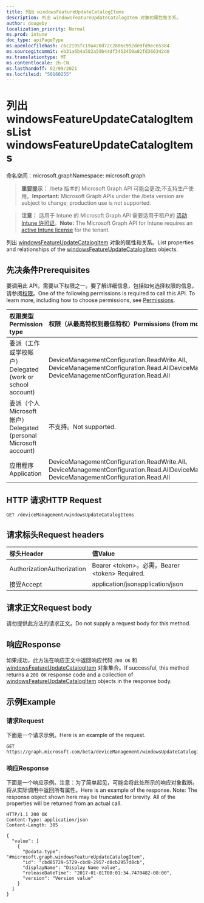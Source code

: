 ```yaml
---
title: 列出 windowsFeatureUpdateCatalogItems
description: 列出 windowsFeatureUpdateCatalogItem 对象的属性和关系。
author: dougeby
localization_priority: Normal
ms.prod: intune
doc_type: apiPageType
ms.openlocfilehash: c6c2195fc19a420d72c2806c992de0fd9ec65384
ms.sourcegitcommit: eb31a6b4a582a59b44df3453450a82fd366342d0
ms.translationtype: MT
ms.contentlocale: zh-CN
ms.lasthandoff: 02/09/2021
ms.locfileid: "50160255"
---
```

# <a name="list-windowsfeatureupdatecatalogitems"></a><span data-ttu-id="f4ad9-103">列出 windowsFeatureUpdateCatalogItems</span><span class="sxs-lookup"><span data-stu-id="f4ad9-103">List windowsFeatureUpdateCatalogItems</span></span>

<span data-ttu-id="f4ad9-104">命名空间：microsoft.graph</span><span class="sxs-lookup"><span data-stu-id="f4ad9-104">Namespace: microsoft.graph</span></span>

> <span data-ttu-id="f4ad9-105">**重要提示：** /beta 版本的 Microsoft Graph API 可能会更改;不支持生产使用。</span><span class="sxs-lookup"><span data-stu-id="f4ad9-105">**Important:** Microsoft Graph APIs under the /beta version are subject to change; production use is not supported.</span></span>

> <span data-ttu-id="f4ad9-106">**注意：** 适用于 Intune 的 Microsoft Graph API 需要适用于租户的 [活动 Intune 许可证](https://go.microsoft.com/fwlink/?linkid=839381)。</span><span class="sxs-lookup"><span data-stu-id="f4ad9-106">**Note:** The Microsoft Graph API for Intune requires an [active Intune license](https://go.microsoft.com/fwlink/?linkid=839381) for the tenant.</span></span>

<span data-ttu-id="f4ad9-107">列出 [windowsFeatureUpdateCatalogItem](../resources/intune-softwareupdate-windowsfeatureupdatecatalogitem.md) 对象的属性和关系。</span><span class="sxs-lookup"><span data-stu-id="f4ad9-107">List properties and relationships of the [windowsFeatureUpdateCatalogItem](../resources/intune-softwareupdate-windowsfeatureupdatecatalogitem.md) objects.</span></span>

## <a name="prerequisites"></a><span data-ttu-id="f4ad9-108">先决条件</span><span class="sxs-lookup"><span data-stu-id="f4ad9-108">Prerequisites</span></span>
<span data-ttu-id="f4ad9-p101">要调用此 API，需要以下权限之一。要了解详细信息，包括如何选择权限的信息，请参阅[权限](/graph/permissions-reference)。</span><span class="sxs-lookup"><span data-stu-id="f4ad9-p101">One of the following permissions is required to call this API. To learn more, including how to choose permissions, see [Permissions](/graph/permissions-reference).</span></span>

|<span data-ttu-id="f4ad9-111">权限类型</span><span class="sxs-lookup"><span data-stu-id="f4ad9-111">Permission type</span></span>|<span data-ttu-id="f4ad9-112">权限（从最高特权到最低特权）</span><span class="sxs-lookup"><span data-stu-id="f4ad9-112">Permissions (from most to least privileged)</span></span>|
|:---|:---|
|<span data-ttu-id="f4ad9-113">委派（工作或学校帐户）</span><span class="sxs-lookup"><span data-stu-id="f4ad9-113">Delegated (work or school account)</span></span>|<span data-ttu-id="f4ad9-114">DeviceManagementConfiguration.ReadWrite.All、DeviceManagementConfiguration.Read.All</span><span class="sxs-lookup"><span data-stu-id="f4ad9-114">DeviceManagementConfiguration.ReadWrite.All, DeviceManagementConfiguration.Read.All</span></span>|
|<span data-ttu-id="f4ad9-115">委派（个人 Microsoft 帐户）</span><span class="sxs-lookup"><span data-stu-id="f4ad9-115">Delegated (personal Microsoft account)</span></span>|<span data-ttu-id="f4ad9-116">不支持。</span><span class="sxs-lookup"><span data-stu-id="f4ad9-116">Not supported.</span></span>|
|<span data-ttu-id="f4ad9-117">应用程序</span><span class="sxs-lookup"><span data-stu-id="f4ad9-117">Application</span></span>|<span data-ttu-id="f4ad9-118">DeviceManagementConfiguration.ReadWrite.All、DeviceManagementConfiguration.Read.All</span><span class="sxs-lookup"><span data-stu-id="f4ad9-118">DeviceManagementConfiguration.ReadWrite.All, DeviceManagementConfiguration.Read.All</span></span>|

## <a name="http-request"></a><span data-ttu-id="f4ad9-119">HTTP 请求</span><span class="sxs-lookup"><span data-stu-id="f4ad9-119">HTTP Request</span></span>
<!-- {
  "blockType": "ignored"
}
-->
``` http
GET /deviceManagement/windowsUpdateCatalogItems
```

## <a name="request-headers"></a><span data-ttu-id="f4ad9-120">请求标头</span><span class="sxs-lookup"><span data-stu-id="f4ad9-120">Request headers</span></span>
|<span data-ttu-id="f4ad9-121">标头</span><span class="sxs-lookup"><span data-stu-id="f4ad9-121">Header</span></span>|<span data-ttu-id="f4ad9-122">值</span><span class="sxs-lookup"><span data-stu-id="f4ad9-122">Value</span></span>|
|:---|:---|
|<span data-ttu-id="f4ad9-123">Authorization</span><span class="sxs-lookup"><span data-stu-id="f4ad9-123">Authorization</span></span>|<span data-ttu-id="f4ad9-124">Bearer &lt;token&gt;。必需。</span><span class="sxs-lookup"><span data-stu-id="f4ad9-124">Bearer &lt;token&gt; Required.</span></span>|
|<span data-ttu-id="f4ad9-125">接受</span><span class="sxs-lookup"><span data-stu-id="f4ad9-125">Accept</span></span>|<span data-ttu-id="f4ad9-126">application/json</span><span class="sxs-lookup"><span data-stu-id="f4ad9-126">application/json</span></span>|

## <a name="request-body"></a><span data-ttu-id="f4ad9-127">请求正文</span><span class="sxs-lookup"><span data-stu-id="f4ad9-127">Request body</span></span>
<span data-ttu-id="f4ad9-128">请勿提供此方法的请求正文。</span><span class="sxs-lookup"><span data-stu-id="f4ad9-128">Do not supply a request body for this method.</span></span>

## <a name="response"></a><span data-ttu-id="f4ad9-129">响应</span><span class="sxs-lookup"><span data-stu-id="f4ad9-129">Response</span></span>
<span data-ttu-id="f4ad9-130">如果成功，此方法在响应正文中返回响应代码 `200 OK` 和 [windowsFeatureUpdateCatalogItem](../resources/intune-softwareupdate-windowsfeatureupdatecatalogitem.md) 对象集合。</span><span class="sxs-lookup"><span data-stu-id="f4ad9-130">If successful, this method returns a `200 OK` response code and a collection of [windowsFeatureUpdateCatalogItem](../resources/intune-softwareupdate-windowsfeatureupdatecatalogitem.md) objects in the response body.</span></span>

## <a name="example"></a><span data-ttu-id="f4ad9-131">示例</span><span class="sxs-lookup"><span data-stu-id="f4ad9-131">Example</span></span>

### <a name="request"></a><span data-ttu-id="f4ad9-132">请求</span><span class="sxs-lookup"><span data-stu-id="f4ad9-132">Request</span></span>
<span data-ttu-id="f4ad9-133">下面是一个请求示例。</span><span class="sxs-lookup"><span data-stu-id="f4ad9-133">Here is an example of the request.</span></span>
``` http
GET https://graph.microsoft.com/beta/deviceManagement/windowsUpdateCatalogItems
```

### <a name="response"></a><span data-ttu-id="f4ad9-134">响应</span><span class="sxs-lookup"><span data-stu-id="f4ad9-134">Response</span></span>
<span data-ttu-id="f4ad9-p102">下面是一个响应示例。注意：为了简单起见，可能会将此处所示的响应对象截断。将从实际调用中返回所有属性。</span><span class="sxs-lookup"><span data-stu-id="f4ad9-p102">Here is an example of the response. Note: The response object shown here may be truncated for brevity. All of the properties will be returned from an actual call.</span></span>
``` http
HTTP/1.1 200 OK
Content-Type: application/json
Content-Length: 305

{
  "value": [
    {
      "@odata.type": "#microsoft.graph.windowsFeatureUpdateCatalogItem",
      "id": "cbd85729-5729-cbd8-2957-d8cb2957d8cb",
      "displayName": "Display Name value",
      "releaseDateTime": "2017-01-01T00:01:34.7470482-08:00",
      "version": "Version value"
    }
  ]
}
```




